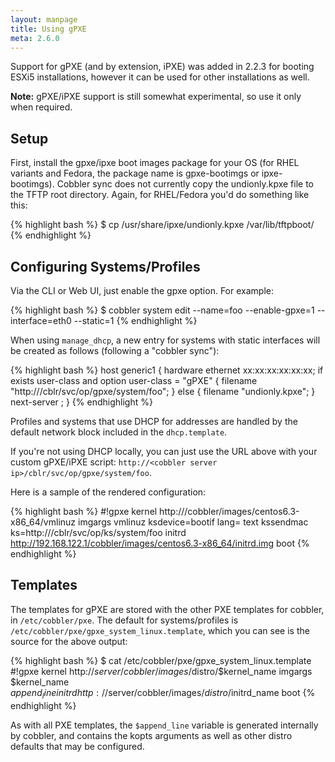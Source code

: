 ```yaml
---
layout: manpage
title: Using gPXE
meta: 2.6.0
---
```


Support for gPXE (and by extension, iPXE) was added in 2.2.3 for booting ESXi5 installations, however it can be used for other installations as well.

<div class="alert alert-info alert-block"><b>Note:</b> gPXE/iPXE support is still somewhat experimental, so use it only when required.</div>

## Setup

First, install the gpxe/ipxe boot images package for your OS (for RHEL variants and Fedora, the package name is gpxe-bootimgs or ipxe-bootimgs). Cobbler sync does not currently copy the undionly.kpxe file to the TFTP root directory. Again, for RHEL/Fedora you'd do something like this:

{% highlight bash %}
$ cp /usr/share/ipxe/undionly.kpxe /var/lib/tftpboot/
{% endhighlight %}

## Configuring Systems/Profiles

Via the CLI or Web UI, just enable the gpxe option. For example:

{% highlight bash %}
$ cobbler system edit --name=foo --enable-gpxe=1 --interface=eth0 --static=1
{% endhighlight %}

When using `manage_dhcp`, a new entry for systems with static interfaces will be created as follows (following a "cobbler sync"):

{% highlight bash %}
    host generic1 {
        hardware ethernet xx:xx:xx:xx:xx:xx;
        if exists user-class and option user-class = "gPXE" {
            filename "http://<cobbler server ip>/cblr/svc/op/gpxe/system/foo";
        } else {
            filename "undionly.kpxe";
        }
        next-server <next-server setting>;
    }
{% endhighlight %}

Profiles and systems that use DHCP for addresses are handled by the default network block included in the `dhcp.template`.

If you're not using DHCP locally, you can just use the URL above with your custom gPXE/iPXE script: `http://<cobbler server ip>/cblr/svc/op/gpxe/system/foo`.

Here is a sample of the rendered configuration:

{% highlight bash %}
#!gpxe
kernel http://<cobbler server ip>/cobbler/images/centos6.3-x86_64/vmlinuz
imgargs vmlinuz  ksdevice=bootif lang= text kssendmac  ks=http://<cobbler server ip>/cblr/svc/op/ks/system/foo
initrd http://192.168.122.1/cobbler/images/centos6.3-x86_64/initrd.img
boot
{% endhighlight %}

## Templates

The templates for gPXE are stored with the other PXE templates for cobbler, in `/etc/cobbler/pxe`. The default for systems/profiles is `/etc/cobbler/pxe/gpxe_system_linux.template`, which you can see is the source for the above output:

{% highlight bash %}
$ cat /etc/cobbler/pxe/gpxe_system_linux.template 
#!gpxe
kernel http://$server/cobbler/images/$distro/$kernel_name
imgargs $kernel_name $append_line
initrd http://$server/cobbler/images/$distro/$initrd_name
boot
{% endhighlight %}

As with all PXE templates, the `$append_line` variable is generated internally by cobbler, and contains the kopts arguments as well as other distro defaults that may be configured.
